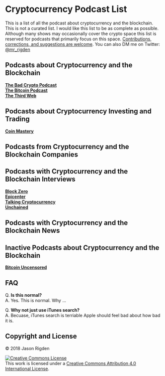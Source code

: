 # Cryptocurrency Podcast List
This is a list of all the podcast about cryptocurrency and the blockchain. This is not a curated list. I would like this list to be as complete as possible. Although many shows may occasionally cover the crypto space this list is reserved for podcasts that primarily focus on this space. [Contributions, corrections, and suggestions are welcome](https://github.com/jrigden/Cryptocurrency-Podcast-List/issues/new). You can also DM me on Twitter: [@mr_rigden](https://twitter.com/mr_rigden)

## Podcasts about Cryptocurrency and the Blockchain 

**[The Bad Crypto Podcast](https://badcryptopodcast.com/)**  
**[The Bitcoin Podcast](https://thebitcoinpodcast.com/)**  
**[The Third Web](https://itunes.apple.com/us/podcast/the-third-web/id899090462?mt=2)**  


## Podcasts about Cryptocurrency Investing and Trading 

**[Coin Mastery](https://itunes.apple.com/us/podcast/coin-mastery-building-your-cryptocurrency-empire/id1251624136?mt=2)**  

## Podcasts from Cryptocurrency and the Blockchain Companies 

## Podcasts with Cryptocurrency and the Blockchain Interviews 

**[Block Zero](http://www.blockzero.show/)**  
**[Epicenter](https://epicenter.tv/)**  
**[Talking Cryptocurrency](https://jasonrigden.com/categories/talking-cryptocurrency/)**  
**[Unchained](http://unchainedpodcast.co/)**  

## Podcasts with Cryptocurrency and the Blockchain News 

## Inactive Podcasts about Cryptocurrency and the Blockchain 

**[Bitcoin Uncensored](https://itunes.apple.com/us/podcast/bitcoin-uncensored/id1046414365?mt=2)**  


## FAQ
Q. **Is this normal?**  
A. Yes. This is normal. Why ...

Q. **Why not just use iTunes search?**  
A. Becuase, iTunes search is terriable Apple should feel bad about how bad it is.

## Copyright and License
© 2018 Jason Rigden

<a rel="license" href="http://creativecommons.org/licenses/by/4.0/"><img alt="Creative Commons License" style="border-width:0" src="https://i.creativecommons.org/l/by/4.0/88x31.png" /></a><br />This work is licensed under a <a rel="license" href="http://creativecommons.org/licenses/by/4.0/">Creative Commons Attribution 4.0 International License</a>.

